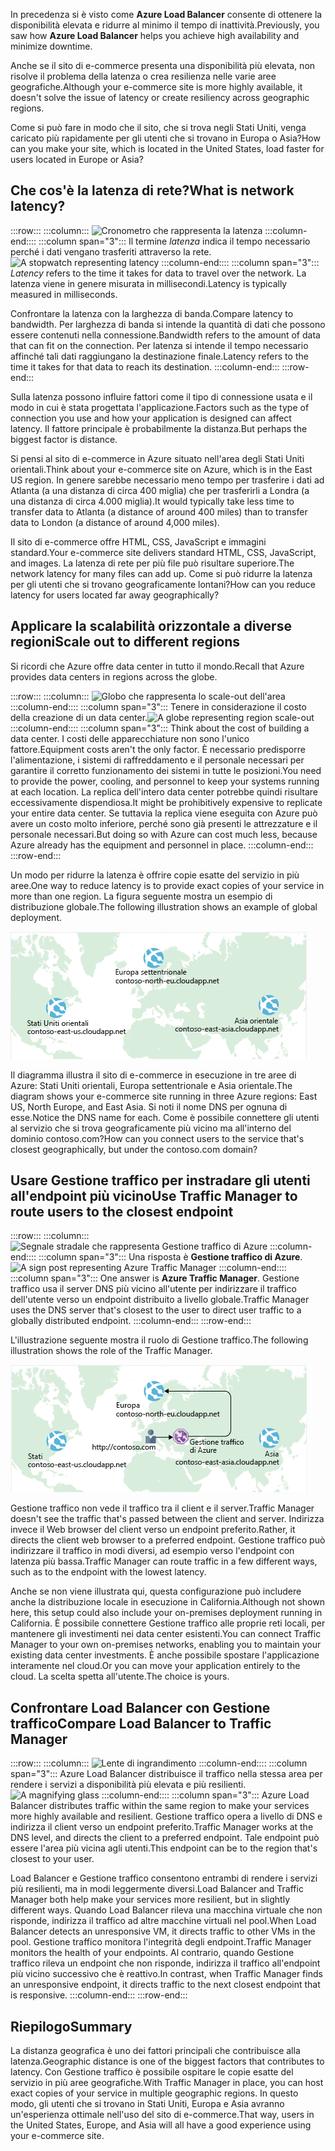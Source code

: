 <span data-ttu-id="ee34c-101">In precedenza si è visto come **Azure Load Balancer** consente di ottenere la disponibilità elevata e ridurre al minimo il tempo di inattività.</span><span class="sxs-lookup"><span data-stu-id="ee34c-101">Previously, you saw how **Azure Load Balancer** helps you achieve high availability and minimize downtime.</span></span>

<span data-ttu-id="ee34c-102">Anche se il sito di e-commerce presenta una disponibilità più elevata, non risolve il problema della latenza o crea resilienza nelle varie aree geografiche.</span><span class="sxs-lookup"><span data-stu-id="ee34c-102">Although your e-commerce site is more highly available, it doesn't solve the issue of latency or create resiliency across geographic regions.</span></span>

<span data-ttu-id="ee34c-103">Come si può fare in modo che il sito, che si trova negli Stati Uniti, venga caricato più rapidamente per gli utenti che si trovano in Europa o Asia?</span><span class="sxs-lookup"><span data-stu-id="ee34c-103">How can you make your site, which is located in the United States, load faster for users located in Europe or Asia?</span></span>

## <a name="what-is-network-latency"></a><span data-ttu-id="ee34c-104">Che cos'è la latenza di rete?</span><span class="sxs-lookup"><span data-stu-id="ee34c-104">What is network latency?</span></span>

:::row:::
  :::column:::
    <span data-ttu-id="ee34c-105">![Cronometro che rappresenta la latenza](../media/4-latency.png) :::column-end:::: :::column span="3"::: Il termine _latenza_ indica il tempo necessario perché i dati vengano trasferiti attraverso la rete.</span><span class="sxs-lookup"><span data-stu-id="ee34c-105">![A stopwatch representing latency](../media/4-latency.png) :::column-end:::: :::column span="3"::: _Latency_ refers to the time it takes for data to travel over the network.</span></span> <span data-ttu-id="ee34c-106">La latenza viene in genere misurata in millisecondi.</span><span class="sxs-lookup"><span data-stu-id="ee34c-106">Latency is typically measured in milliseconds.</span></span>

<span data-ttu-id="ee34c-107">Confrontare la latenza con la larghezza di banda.</span><span class="sxs-lookup"><span data-stu-id="ee34c-107">Compare latency to bandwidth.</span></span> <span data-ttu-id="ee34c-108">Per larghezza di banda si intende la quantità di dati che possono essere contenuti nella connessione.</span><span class="sxs-lookup"><span data-stu-id="ee34c-108">Bandwidth refers to the amount of data that can fit on the connection.</span></span> <span data-ttu-id="ee34c-109">Per latenza si intende il tempo necessario affinché tali dati raggiungano la destinazione finale.</span><span class="sxs-lookup"><span data-stu-id="ee34c-109">Latency refers to the time it takes for that data to reach its destination.</span></span>
  :::column-end:::
:::row-end:::

<span data-ttu-id="ee34c-110">Sulla latenza possono influire fattori come il tipo di connessione usata e il modo in cui è stata progettata l'applicazione.</span><span class="sxs-lookup"><span data-stu-id="ee34c-110">Factors such as the type of connection you use and how your application is designed can affect latency.</span></span> <span data-ttu-id="ee34c-111">Il fattore principale è probabilmente la distanza.</span><span class="sxs-lookup"><span data-stu-id="ee34c-111">But perhaps the biggest factor is distance.</span></span>

<span data-ttu-id="ee34c-112">Si pensi al sito di e-commerce in Azure situato nell'area degli Stati Uniti orientali.</span><span class="sxs-lookup"><span data-stu-id="ee34c-112">Think about your e-commerce site on Azure, which is in the East US region.</span></span> <span data-ttu-id="ee34c-113">In genere sarebbe necessario meno tempo per trasferire i dati ad Atlanta (a una distanza di circa 400 miglia) che per trasferirli a Londra (a una distanza di circa 4.000 miglia).</span><span class="sxs-lookup"><span data-stu-id="ee34c-113">It would typically take less time to transfer data to Atlanta (a distance of around 400 miles) than to transfer data to London (a distance of around 4,000 miles).</span></span>

<span data-ttu-id="ee34c-114">Il sito di e-commerce offre HTML, CSS, JavaScript e immagini standard.</span><span class="sxs-lookup"><span data-stu-id="ee34c-114">Your e-commerce site delivers standard HTML, CSS, JavaScript, and images.</span></span> <span data-ttu-id="ee34c-115">La latenza di rete per più file può risultare superiore.</span><span class="sxs-lookup"><span data-stu-id="ee34c-115">The network latency for many files can add up.</span></span> <span data-ttu-id="ee34c-116">Come si può ridurre la latenza per gli utenti che si trovano geograficamente lontani?</span><span class="sxs-lookup"><span data-stu-id="ee34c-116">How can you reduce latency for users located far away geographically?</span></span>

## <a name="scale-out-to-different-regions"></a><span data-ttu-id="ee34c-117">Applicare la scalabilità orizzontale a diverse regioni</span><span class="sxs-lookup"><span data-stu-id="ee34c-117">Scale out to different regions</span></span>

<span data-ttu-id="ee34c-118">Si ricordi che Azure offre data center in tutto il mondo.</span><span class="sxs-lookup"><span data-stu-id="ee34c-118">Recall that Azure provides data centers in regions across the globe.</span></span>

:::row:::
  :::column:::
    <span data-ttu-id="ee34c-119">![Globo che rappresenta lo scale-out dell'area](../media/4-scale-out-regions.png) :::column-end:::: :::column span="3"::: Tenere in considerazione il costo della creazione di un data center.</span><span class="sxs-lookup"><span data-stu-id="ee34c-119">![A globe representing region scale-out](../media/4-scale-out-regions.png) :::column-end:::: :::column span="3"::: Think about the cost of building a data center.</span></span> <span data-ttu-id="ee34c-120">I costi delle apparecchiature non sono l'unico fattore.</span><span class="sxs-lookup"><span data-stu-id="ee34c-120">Equipment costs aren't the only factor.</span></span> <span data-ttu-id="ee34c-121">È necessario predisporre l'alimentazione, i sistemi di raffreddamento e il personale necessari per garantire il corretto funzionamento dei sistemi in tutte le posizioni.</span><span class="sxs-lookup"><span data-stu-id="ee34c-121">You need to provide the power, cooling, and personnel to keep your systems running at each location.</span></span> <span data-ttu-id="ee34c-122">La replica dell'intero data center potrebbe quindi risultare eccessivamente dispendiosa.</span><span class="sxs-lookup"><span data-stu-id="ee34c-122">It might be prohibitively expensive to replicate your entire data center.</span></span> <span data-ttu-id="ee34c-123">Se tuttavia la replica viene eseguita con Azure può avere un costo molto inferiore, perché sono già presenti le attrezzature e il personale necessari.</span><span class="sxs-lookup"><span data-stu-id="ee34c-123">But doing so with Azure can cost much less, because Azure already has the equipment and personnel in place.</span></span>
  :::column-end:::
:::row-end:::

<span data-ttu-id="ee34c-124">Un modo per ridurre la latenza è offrire copie esatte del servizio in più aree.</span><span class="sxs-lookup"><span data-stu-id="ee34c-124">One way to reduce latency is to provide exact copies of your service in more than one region.</span></span> <span data-ttu-id="ee34c-125">La figura seguente mostra un esempio di distribuzione globale.</span><span class="sxs-lookup"><span data-stu-id="ee34c-125">The following illustration shows an example of global deployment.</span></span>

![Figura che mostra una mappa del mondo con tre data center di Azure evidenziati.](../media/4-global-deployment.png)

<span data-ttu-id="ee34c-128">Il diagramma illustra il sito di e-commerce in esecuzione in tre aree di Azure: Stati Uniti orientali, Europa settentrionale e Asia orientale.</span><span class="sxs-lookup"><span data-stu-id="ee34c-128">The diagram shows your e-commerce site running in three Azure regions: East US, North Europe, and East Asia.</span></span> <span data-ttu-id="ee34c-129">Si noti il nome DNS per ognuna di esse.</span><span class="sxs-lookup"><span data-stu-id="ee34c-129">Notice the DNS name for each.</span></span> <span data-ttu-id="ee34c-130">Come è possibile connettere gli utenti al servizio che si trova geograficamente più vicino ma all'interno del dominio contoso.com?</span><span class="sxs-lookup"><span data-stu-id="ee34c-130">How can you connect users to the service that's closest geographically, but under the contoso.com domain?</span></span>

## <a name="use-traffic-manager-to-route-users-to-the-closest-endpoint"></a><span data-ttu-id="ee34c-131">Usare Gestione traffico per instradare gli utenti all'endpoint più vicino</span><span class="sxs-lookup"><span data-stu-id="ee34c-131">Use Traffic Manager to route users to the closest endpoint</span></span>

:::row:::
  :::column:::
    <span data-ttu-id="ee34c-132">![Segnale stradale che rappresenta Gestione traffico di Azure](../media/4-sign-post.png) :::column-end:::: :::column span="3"::: Una risposta è **Gestione traffico di Azure**.</span><span class="sxs-lookup"><span data-stu-id="ee34c-132">![A sign post representing Azure Traffic Manager](../media/4-sign-post.png) :::column-end:::: :::column span="3"::: One answer is **Azure Traffic Manager**.</span></span> <span data-ttu-id="ee34c-133">Gestione traffico usa il server DNS più vicino all'utente per indirizzare il traffico dell'utente verso un endpoint distribuito a livello globale.</span><span class="sxs-lookup"><span data-stu-id="ee34c-133">Traffic Manager uses the DNS server that's closest to the user to direct user traffic to a globally distributed endpoint.</span></span>
  :::column-end:::
:::row-end:::

<span data-ttu-id="ee34c-134">L'illustrazione seguente mostra il ruolo di Gestione traffico.</span><span class="sxs-lookup"><span data-stu-id="ee34c-134">The following illustration shows the role of the Traffic Manager.</span></span>

![<span data-ttu-id="ee34c-135">Illustrazione che mostra Gestione traffico di Azure che instrada la richiesta di un utente al data center più vicino.</span><span class="sxs-lookup"><span data-stu-id="ee34c-135">An illustration showing Azure Traffic Manager routing a user request to the nearest data center.</span></span> ](../media/4-traffic-manager.png)

<span data-ttu-id="ee34c-136">Gestione traffico non vede il traffico tra il client e il server.</span><span class="sxs-lookup"><span data-stu-id="ee34c-136">Traffic Manager doesn't see the traffic that's passed between the client and server.</span></span> <span data-ttu-id="ee34c-137">Indirizza invece il Web browser del client verso un endpoint preferito.</span><span class="sxs-lookup"><span data-stu-id="ee34c-137">Rather, it directs the client web browser to a preferred endpoint.</span></span> <span data-ttu-id="ee34c-138">Gestione traffico può indirizzare il traffico in modi diversi, ad esempio verso l'endpoint con latenza più bassa.</span><span class="sxs-lookup"><span data-stu-id="ee34c-138">Traffic Manager can route traffic in a few different ways, such as to the endpoint with the lowest latency.</span></span>

<span data-ttu-id="ee34c-139">Anche se non viene illustrata qui, questa configurazione può includere anche la distribuzione locale in esecuzione in California.</span><span class="sxs-lookup"><span data-stu-id="ee34c-139">Although not shown here, this setup could also include your on-premises deployment running in California.</span></span> <span data-ttu-id="ee34c-140">È possibile connettere Gestione traffico alle proprie reti locali, per mantenere gli investimenti nei data center esistenti.</span><span class="sxs-lookup"><span data-stu-id="ee34c-140">You can connect Traffic Manager to your own on-premises networks, enabling you to maintain your existing data center investments.</span></span> <span data-ttu-id="ee34c-141">È anche possibile spostare l'applicazione interamente nel cloud.</span><span class="sxs-lookup"><span data-stu-id="ee34c-141">Or you can move your application entirely to the cloud.</span></span> <span data-ttu-id="ee34c-142">La scelta spetta all'utente.</span><span class="sxs-lookup"><span data-stu-id="ee34c-142">The choice is yours.</span></span>

## <a name="compare-load-balancer-to-traffic-manager"></a><span data-ttu-id="ee34c-143">Confrontare Load Balancer con Gestione traffico</span><span class="sxs-lookup"><span data-stu-id="ee34c-143">Compare Load Balancer to Traffic Manager</span></span>

:::row:::
  :::column:::
    <span data-ttu-id="ee34c-144">![Lente di ingrandimento](../media/4-magnifying-glass.png) :::column-end:::: :::column span="3"::: Azure Load Balancer distribuisce il traffico nella stessa area per rendere i servizi a disponibilità più elevata e più resilienti.</span><span class="sxs-lookup"><span data-stu-id="ee34c-144">![A magnifying glass](../media/4-magnifying-glass.png) :::column-end:::: :::column span="3"::: Azure Load Balancer distributes traffic within the same region to make your services more highly available and resilient.</span></span> <span data-ttu-id="ee34c-145">Gestione traffico opera a livello di DNS e indirizza il client verso un endpoint preferito.</span><span class="sxs-lookup"><span data-stu-id="ee34c-145">Traffic Manager works at the DNS level, and directs the client to a preferred endpoint.</span></span> <span data-ttu-id="ee34c-146">Tale endpoint può essere l'area più vicina agli utenti.</span><span class="sxs-lookup"><span data-stu-id="ee34c-146">This endpoint can be to the region that's closest to your user.</span></span>

<span data-ttu-id="ee34c-147">Load Balancer e Gestione traffico consentono entrambi di rendere i servizi più resilienti, ma in modi leggermente diversi.</span><span class="sxs-lookup"><span data-stu-id="ee34c-147">Load Balancer and Traffic Manager both help make your services more resilient, but in slightly different ways.</span></span> <span data-ttu-id="ee34c-148">Quando Load Balancer rileva una macchina virtuale che non risponde, indirizza il traffico ad altre macchine virtuali nel pool.</span><span class="sxs-lookup"><span data-stu-id="ee34c-148">When Load Balancer detects an unresponsive VM, it directs traffic to other VMs in the pool.</span></span> <span data-ttu-id="ee34c-149">Gestione traffico monitora l'integrità degli endpoint.</span><span class="sxs-lookup"><span data-stu-id="ee34c-149">Traffic Manager monitors the health of your endpoints.</span></span> <span data-ttu-id="ee34c-150">Al contrario, quando Gestione traffico rileva un endpoint che non risponde, indirizza il traffico all'endpoint più vicino successivo che è reattivo.</span><span class="sxs-lookup"><span data-stu-id="ee34c-150">In contrast, when Traffic Manager finds an unresponsive endpoint, it directs traffic to the next closest endpoint that is responsive.</span></span>
  :::column-end:::
:::row-end:::

## <a name="summary"></a><span data-ttu-id="ee34c-151">Riepilogo</span><span class="sxs-lookup"><span data-stu-id="ee34c-151">Summary</span></span>

<span data-ttu-id="ee34c-152">La distanza geografica è uno dei fattori principali che contribuisce alla latenza.</span><span class="sxs-lookup"><span data-stu-id="ee34c-152">Geographic distance is one of the biggest factors that contributes to latency.</span></span> <span data-ttu-id="ee34c-153">Con Gestione traffico è possibile ospitare le copie esatte del servizio in più aree geografiche.</span><span class="sxs-lookup"><span data-stu-id="ee34c-153">With Traffic Manager in place, you can host exact copies of your service in multiple geographic regions.</span></span> <span data-ttu-id="ee34c-154">In questo modo, gli utenti che si trovano in Stati Uniti, Europa e Asia avranno un'esperienza ottimale nell'uso del sito di e-commerce.</span><span class="sxs-lookup"><span data-stu-id="ee34c-154">That way, users in the United States, Europe, and Asia will all have a good experience using your e-commerce site.</span></span>
